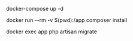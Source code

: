 docker-compose up -d

docker run --rm -v $(pwd):/app composer install

docker exec app php artisan migrate